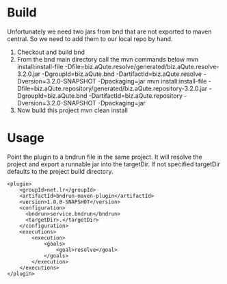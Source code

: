 
# Build

Unfortunately we need two jars from bnd that are not exported to maven central. So we need to add them to our local repo by hand.

1. Checkout and build bnd
2. From the bnd main directory call the mvn commands below
mvn install:install-file -Dfile=biz.aQute.resolve/generated/biz.aQute.resolve-3.2.0.jar -DgroupId=biz.aQute.bnd -DartifactId=biz.aQute.resolve -Dversion=3.2.0-SNAPSHOT -Dpackaging=jar
mvn install:install-file -Dfile=biz.aQute.repository/generated/biz.aQute.repository-3.2.0.jar -DgroupId=biz.aQute.bnd -DartifactId=biz.aQute.repository -Dversion=3.2.0-SNAPSHOT -Dpackaging=jar
3. Now build this project
mvn clean install

# Usage

Point the plugin to a bndrun file in the same project. It will resolve the project and export
a runnable jar into the targetDir. If not specified targetDir defaults to the project build directory.

```
<plugin>
    <groupId>net.lr</groupId>
    <artifactId>bndrun-maven-plugin</artifactId>
    <version>1.0.0-SNAPSHOT</version>
    <configuration>
      <bndrun>service.bndrun</bndrun>
      <targetDir>.</targetDir>
    </configuration>
    <executions>
        <execution>
            <goals>
                <goal>resolve</goal>
            </goals>
        </execution>
    </executions>
</plugin>
```

